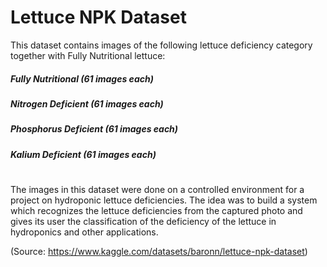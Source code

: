 # Lettuce NPK Dataset
This dataset contains images of the following lettuce deficiency category together with Fully Nutritional lettuce:
##### Fully Nutritional (61 images each)
##### Nitrogen Deficient (61 images each)
##### Phosphorus Deficient (61 images each)
##### Kalium Deficient (61 images each)
#
The images in this dataset were done on a controlled environment for a project on hydroponic lettuce deficiencies. The idea was to build a system which recognizes the lettuce deficiencies from the captured photo and gives its user the classification of the deficiency of the lettuce in hydroponics and other applications.

(Source: https://www.kaggle.com/datasets/baronn/lettuce-npk-dataset)
